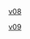 [v08](files/Veckans_kombination/kortnojkraidman.html)

[v09](files/Veckans_kombination/grandeliushanninger.html)